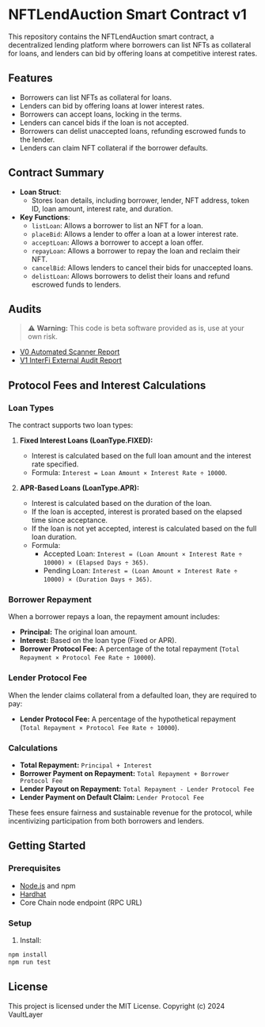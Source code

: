 # NFTLendAuction Smart Contract v1

This repository contains the NFTLendAuction smart contract, a decentralized lending platform where borrowers can list NFTs as collateral for loans, and lenders can bid by offering loans at competitive interest rates.

## Features
- Borrowers can list NFTs as collateral for loans.
- Lenders can bid by offering loans at lower interest rates.
- Borrowers can accept loans, locking in the terms.
- Lenders can cancel bids if the loan is not accepted.
- Borrowers can delist unaccepted loans, refunding escrowed funds to the lender.
- Lenders can claim NFT collateral if the borrower defaults.

## Contract Summary
- **Loan Struct**:
  - Stores loan details, including borrower, lender, NFT address, token ID, loan amount, interest rate, and duration.
- **Key Functions**:
  - `listLoan`: Allows a borrower to list an NFT for a loan.
  - `placeBid`: Allows a lender to offer a loan at a lower interest rate.
  - `acceptLoan`: Allows a borrower to accept a loan offer.
  - `repayLoan`: Allows a borrower to repay the loan and reclaim their NFT.
  - `cancelBid`: Allows lenders to cancel their bids for unaccepted loans.
  - `delistLoan`: Allows borrowers to delist their loans and refund escrowed funds to lenders.

## Audits

> ⚠️ **Warning:** This code is beta software provided as is, use at your own risk.

-  [V0 Automated Scanner Report](https://solidityscan.com/published-report/project/6b4a5693b706c28e)
-  [V1 InterFi External Audit Report](https://github.com/VaultLayer/nft-lend-auction/blob/v1/contracts/audits/NFTLendAuctionV1_AuditReport_InterFi.pdf)

## Protocol Fees and Interest Calculations

### Loan Types
The contract supports two loan types:
1. **Fixed Interest Loans (LoanType.FIXED):**
   - Interest is calculated based on the full loan amount and the interest rate specified.
   - Formula: `Interest = Loan Amount × Interest Rate ÷ 10000`.

2. **APR-Based Loans (LoanType.APR):**
   - Interest is calculated based on the duration of the loan.
   - If the loan is accepted, interest is prorated based on the elapsed time since acceptance.
   - If the loan is not yet accepted, interest is calculated based on the full loan duration.
   - Formula:
     - Accepted Loan: `Interest = (Loan Amount × Interest Rate ÷ 10000) × (Elapsed Days ÷ 365)`.
     - Pending Loan: `Interest = (Loan Amount × Interest Rate ÷ 10000) × (Duration Days ÷ 365)`.

### Borrower Repayment
When a borrower repays a loan, the repayment amount includes:
- **Principal:** The original loan amount.
- **Interest:** Based on the loan type (Fixed or APR).
- **Borrower Protocol Fee:** A percentage of the total repayment (`Total Repayment × Protocol Fee Rate ÷ 10000`).

### Lender Protocol Fee
When the lender claims collateral from a defaulted loan, they are required to pay:
- **Lender Protocol Fee:** A percentage of the hypothetical repayment (`Total Repayment × Protocol Fee Rate ÷ 10000`).

### Calculations
- **Total Repayment:** `Principal + Interest`
- **Borrower Payment on Repayment:** `Total Repayment + Borrower Protocol Fee`
- **Lender Payout on Repayment:** `Total Repayment - Lender Protocol Fee`
- **Lender Payment on Default Claim:** `Lender Protocol Fee`

These fees ensure fairness and sustainable revenue for the protocol, while incentivizing participation from both borrowers and lenders.


## Getting Started
### Prerequisites
- [Node.js](https://nodejs.org/) and npm
- [Hardhat](https://hardhat.org/)
- Core Chain node endpoint (RPC URL)

### Setup
1. Install:
```bash
npm install
npm run test
```

## License

This project is licensed under the MIT License.
Copyright (c) 2024 VaultLayer
